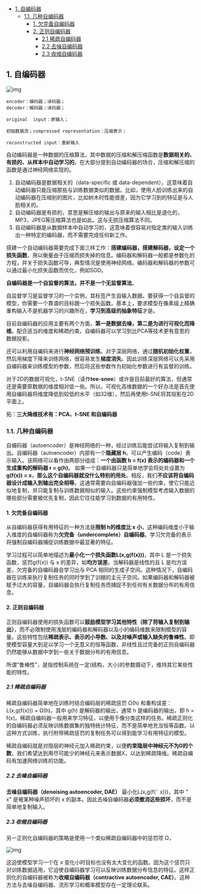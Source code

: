 - [1. 自编码器](#1-自编码器)
  - [1.1. 几种自编码器](#11-几种自编码器)
    - [1. 欠完备自编码器](#1-欠完备自编码器)
    - [2. 正则自编码器](#2-正则自编码器)
      - [2.1 稀疏自编码器](#21-稀疏自编码器)
      - [2.2 去噪自编码器](#22-去噪自编码器)
      - [2.3 收缩自编码器](#23-收缩自编码器)

## 1. 自编码器

![img](http://img.uwayfly.com/article_mike_20200531114826_5a169729283c.png)

```
encoder：编码器；译码器；
decoder：解码器；译码器；

original  input：原输入；

初始数据流；compressed representation：压缩表示；

reconstructed input：重新输入
```



自动编码器是一种数据的压缩算法，其中数据的压缩和解压缩函数是**数据相关的、有损的、从样本中自动学习的**。在大部分提到自动编码器的场合，压缩和解压缩的函数是通过神经网络实现的。

1. 自动编码器是数据相关的（data-specific 或 data-dependent），这意味着自动编码器只能压缩那些与训练数据类似的数据。比如，使用人脸训练出来的自动编码器在压缩别的图片，比如树木时性能很差，因为它学习到的特征是与人脸相关的。
2. 自动编码器是有损的，意思是解压缩的输出与原来的输入相比是退化的，MP3，JPEG等压缩算法也是如此。这与无损压缩算法不同。
3. 自动编码器是从数据样本中自动学习的，这意味着很容易对指定类的输入训练出一种特定的编码器，而不需要完成任何新工作。



搭建一个自动编码器需要完成下面三样工作：**搭建编码器，搭建解码器，设定一个损失函数**，用以衡量由于压缩而损失掉的信息。编码器和解码器一般都是参数化的方程，并关于损失函数可导，典型情况是使用神经网络。编码器和解码器的参数可以通过最小化损失函数而优化，例如SGD。



**自编码器是一个自监督的算法，并不是一个无监督算法**。

自监督学习是监督学习的一个实例，其标签产生自输入数据。要获得一个自监督的模型，你需要一个靠谱的目标跟一个损失函数。基本上，要求模型在像素级上精确重构输入不是机器学习的兴趣所在，**学习到高级的抽象特征**才是。



目前自编码器的应用主要有两个方面，**第一是数据去噪，第二是为进行可视化而降维**。配合适当的维度和稀疏约束，自编码器可以学习到比PCA等技术更有意思的数据投影。

还可以利用自编码来进行**神经网络预训练**。对于深层网络，通过**随机初始化权重**，然后用梯度下降来训练网络，很容易发生**梯度消失**。因此训练深层网络可以先采用自编码器来训练模型的参数，然后将这些参数作为初始化参数进行有监督的训练。



对于2D的数据可视化，t-SNE（读作**tee-snee**）或许是目前最好的算法，但通常还是需要原数据的维度相对低一些。所以，可视化高维数据的一个好办法是首先使用自编码器将维度降低到较低的水平（如32维），然后再使用t-SNE将其投影在2D平面上。

拓：**三大降维技术有：PCA、t-SNE 和自编码器**



### 1.1. 几种自编码器

自编码器（autoencoder）是神经网络的一种，经过训练后能尝试将输入复制到输出。自编码器（autoencoder）内部有一个**隐藏层 h**，可以产生编码（code）表示输入。该网络可以看作由两部分组成：**一个由函数 h = f(x) 表示的编码器和一个生成重构的解码器 r = g(h)**。
如果一个自编码器只是简单地学会将处处设置为 **g(f(x)) = x**，**那么这个自编码器就没什么特别的用处**。相反，我们**不应该将自编码器设计成输入到输出完全相等**。这通常需要向自编码器强加一些约束，使它只能近似地复制，并只能复制与训练数据相似的输入。这些约束强制模型考虑输入数据的哪些部分需要被优先复制，因此它往往能学习到数据的有用特性。



#### 1. 欠完备自编码器

从自编码器获得有用特征的一种方法是**限制 h的维度比 x 小**，这种编码维度小于输入维度的自编码器称为**欠完备（undercomplete）自编码器**。学习欠完备的表示将强制自编码器捕捉训练数据中最显著的特征。



学习过程可以简单地描述为**最小化一个损失函数L(x,g(f(x)))**，其中 L 是一个损失函数，惩罚g(f(x)) 与 x 的差异，如**均方误差**。当解码器是线性的且 L 是均方误差，欠完备的自编码器会学习出与 PCA 相同的生成子空间。这种情况下，自编码器在训练来执行复制任务的同时学到了训据的主元子空间。如果编码器和解码器被赋予过大的容量，自编码器会执行复制任务而捕捉不到任何有关数据分布的有用信息。



#### 2. 正则自编码器

正则自编码器使用的损失函数可以**鼓励模型学习其他特性（除了将输入复制到输出）**，而不必限制使用浅层的编码器和解码器以及小的编码维数来限制模型的容量。这些特性包括**稀疏表示、表示的小导数、以及对噪声或输入缺失的鲁棒性**。即使模型容量大到足以学习一个无意义的恒等函数，非线性且过完备的正则自编码器仍然能够从数据中学到一些关于数据分布的有用信息。



所谓"鲁棒性"，是指控制系统在一定(结构，大小)的参数摄动下，维持其它某些性能的特性。



##### 2.1 稀疏自编码器

稀疏自编码器简单地在训练时结合编码层的稀疏惩罚 Ω(h) 和重构误差：L(x,g(f(x))) + Ω(h)，其中 g(h) 是解码器的输出，通常 h 是编码器的输出，即 h = f(x)。稀疏自编码器一般用来学习特征，以便用于像分类这样的任务。稀疏正则化的自编码器必须反映训练数据集的独特统计特征，而不是简单地充当恒等函数。以这种方式训练，执行附带稀疏惩罚的复制任务可以得到能学习有用特征的模型。

稀疏自编码就是对隐层的神经元加入稀疏约束，以便**约束隐层中神经元不为0的个数**，我们希望达到用尽可能少的神经元来表示数据X，以达到稀疏降维。稀疏自编码有加速网络训练的功能。



##### 2.2 去噪自编码器

**去噪自编码器（denoising autoencoder, DAE）** 最小化L(x,g(f(˜ x)))，其中 " x" 是被某种噪声损坏的 x 的副本。因此去噪自编码器**必须撤消这些损坏**，而不是简单地复制输入。



##### 2.3 收缩自编码器

另一正则化自编码器的策略是使用一个类似稀疏自编码器中的惩罚项 Ω，

![img](http://img.uwayfly.com/article_mike_20200531120617_0684a8fa2b37.png)


这迫使模型学习一个在 x 变化小时目标也没有太大变化的函数。因为这个惩罚只对训练数据适用，它迫使自编码器学习可以反映训练数据分布信息的特征。这样正则化的自编码器被称为**收缩自编码器（contractive autoencoder, CAE）**。这种方法与去噪自编码器、流形学习和概率模型存在一定理论联系。


